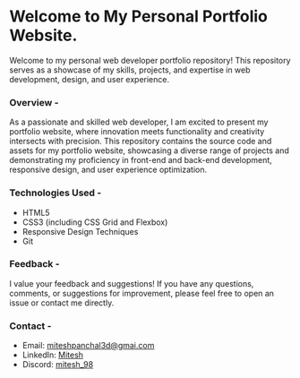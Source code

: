# Welcome to My Personal Portfolio Website.

Welcome to my personal web developer portfolio repository! This repository serves as a showcase of my skills, projects, and expertise in web development, design, and user experience.


### Overview -
As a passionate and skilled web developer, I am excited to present my portfolio website, where innovation meets functionality and creativity intersects with precision. This repository contains the source code and assets for my portfolio website, showcasing a diverse range of projects and demonstrating my proficiency in front-end and back-end development, responsive design, and user experience optimization.


### Technologies Used -

- HTML5 
- CSS3 (including CSS Grid and Flexbox)
- Responsive Design Techniques
- Git

### Feedback -
I value your feedback and suggestions! If you have any questions, comments, or suggestions for improvement, please feel free to open an issue or contact me directly.

### Contact -

- Email: miteshpanchal3d@gmai.com
- LinkedIn: [Mitesh](https://www.linkedin.com/in/mitesh-panchal-356558126/)
- Discord: [mitesh_98](https://discord.gg/users/560795989213184000)
